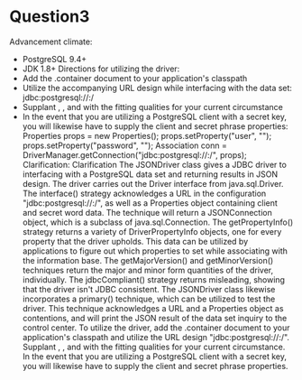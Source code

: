 # Question3
Advancement climate:
- PostgreSQL 9.4+
- JDK 1.8+
Directions for utilizing the driver:
- Add the .container document to your application's classpath
- Utilize the accompanying URL design while interfacing with the data set: jdbc:postgresql://<host>:<port>/<database>
- Supplant <host>, <port>, and <database> with the fitting qualities for your current circumstance
- In the event that you are utilizing a PostgreSQL client with a secret key, you will likewise have to supply the client and secret phrase properties:
Properties props = new Properties();
props.setProperty("user", "<username>");
props.setProperty("password", "<password>");
Association conn = DriverManager.getConnection("jdbc:postgresql://<host>:<port>/<database>", props);
Clarification:
Clarification
The JSONDriver class gives a JDBC driver to interfacing with a PostgreSQL data set and returning results in JSON design. The driver carries out the Driver interface from java.sql.Driver.
The interface() strategy acknowledges a URL in the configuration "jdbc:postgresql://<host>:<port>/<database>", as well as a Properties object containing client and secret word data. The technique will return a JSONConnection object, which is a subclass of java.sql.Connection.
The getPropertyInfo() strategy returns a variety of DriverPropertyInfo objects, one for every property that the driver upholds. This data can be utilized by applications to figure out which properties to set while associating with the information base.
The getMajorVersion() and getMinorVersion() techniques return the major and minor form quantities of the driver, individually.
The jdbcCompliant() strategy returns misleading, showing that the driver isn't JDBC consistent.
The JSONDriver class likewise incorporates a primary() technique, which can be utilized to test the driver. This technique acknowledges a URL and a Properties object as contentions, and will print the JSON result of the data set inquiry to the control center.
To utilize the driver, add the .container document to your application's classpath and utilize the URL design "jdbc:postgresql://<host>:<port>/<database>". Supplant <host>, <port>, and <database> with the fitting qualities for your current circumstance. In the event that you are utilizing a PostgreSQL client with a secret key, you will likewise have to supply the client and secret phrase properties.
